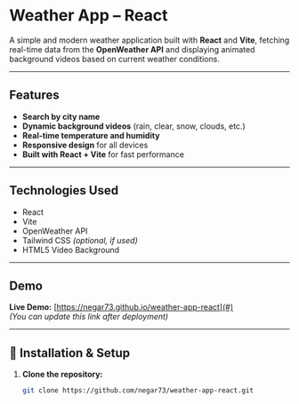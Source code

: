 # Weather App – React

A simple and modern weather application built with **React** and **Vite**, fetching real-time data from the **OpenWeather API** and displaying animated background videos based on current weather conditions.

---

## Features

- **Search by city name**
- **Dynamic background videos** (rain, clear, snow, clouds, etc.)
- **Real-time temperature and humidity**
- **Responsive design** for all devices
- **Built with React + Vite** for fast performance

---

## Technologies Used

- React  
- Vite  
- OpenWeather API  
- Tailwind CSS *(optional, if used)*  
- HTML5 Video Background  

---

## Demo

**Live Demo:** [https://negar73.github.io/weather-app-react](#)  
*(You can update this link after deployment)*

---

## 🧰 Installation & Setup

1. **Clone the repository:**
   ```bash
   git clone https://github.com/negar73/weather-app-react.git

